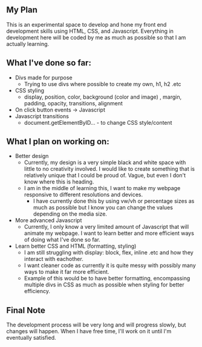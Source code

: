 ## My Plan
This is an experimental space to develop and hone my front end development skills using HTML, CSS, and Javascript.
Everything in development here will be coded by me as much as possible so that I am actually learning.

## What I've done so far:
* Divs made for purpose
  * Trying to use divs where possible to create my own, h1, h2 .etc
* CSS styling
  * display, position, color, background (color and image) , margin, padding, opacity, transitions, alignment
* On click button events -> Javascript
* Javascript transitions
  * document.getElementByID... - to change CSS style/content
  
 ## What I plan on working on:
 * Better design
   * Currently, my design is a very simple black and white space with little to no creativity involved. 
    I would like to create something that is relatively unique that I could be proud of. Vague, but even I don't know where this is heading.
   * I am in the middle of learning this, I want to make my webpage responsive to different resolutions and devices.
     * I have currently done this by using vw/vh or percentage sizes as much as possible but I know you can change the values depending on the media size.
 * More advanced Javascript
   * Currently, I only know a very limited amount of Javascript that will animate my webpage. 
    I want to learn better and more efficient ways of doing what I've done so far.
 * Learn better CSS and HTML (formatting, styling)
   * I am still struggling with display: block, flex, inline .etc and how they interact with eachother.
   * I want cleaner code as currently it is quite messy with possibly many ways to make it far more efficient.
    * Example of this would be to have better formatting, encompassing multiple divs in CSS as much as possible when styling for better efficiency.
    
## Final Note
The development process will be very long and will progress slowly, but changes will happen. When I have free time, I'll work on it until I'm eventually satisfied.
